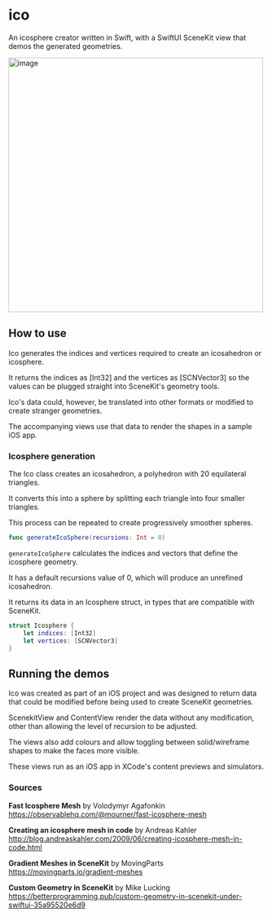 # ico

An icosphere creator written in Swift, with a SwiftUI SceneKit view that demos the generated geometries.


<img width="500" alt="image" src="https://user-images.githubusercontent.com/69108995/236297763-a6f0d2f1-b2a4-4bb3-a662-58336d5409db.png">


## How to use

Ico generates the indices and vertices required to create an icosahedron or icosphere.

It returns the indices as [Int32] and the vertices as [SCNVector3] so the values can be plugged straight into SceneKit's geometry tools.

Ico's data could, however, be translated into other formats or modified to create stranger geometries.

The accompanying views use that data to render the shapes in a sample iOS app. 


### Icosphere generation

The Ico class creates an icosahedron, a  polyhedron with 20 equilateral triangles.

It converts this into a sphere by splitting each triangle into four smaller triangles. 

This process can be repeated to create progressively smoother spheres.


```swift
func generateIcoSphere(recursions: Int = 0) 
```

```generateIcoSphere``` calculates the indices and vectors that define the icosphere geometry. 

It has a default recursions value of 0, which will produce an unrefined icosahedron.

It returns its data in an Icosphere struct, in types that are compatible with SceneKit.

```swift
struct Icosphere {
    let indices: [Int32]
    let vertices: [SCNVector3]
}

```
## Running the demos

Ico was created as part of an iOS project and was designed to return data that could be modified before being used to create SceneKit geometries.

ScenekitView and ContentView render the data without any modification, other than allowing the level of recursion to be adjusted. 

The views also add colours and allow toggling between solid/wireframe shapes to make the faces more visible. 

These views run as an iOS app in XCode's content previews and simulators.



### Sources

**Fast Icosphere Mesh** by Volodymyr Agafonkin
https://observablehq.com/@mourner/fast-icosphere-mesh

**Creating an icosphere mesh in code** by Andreas Kahler
http://blog.andreaskahler.com/2009/06/creating-icosphere-mesh-in-code.html

**Gradient Meshes in SceneKit** by MovingParts
https://movingparts.io/gradient-meshes

**Custom Geometry in SceneKit** by Mike Lucking
https://betterprogramming.pub/custom-geometry-in-scenekit-under-swiftui-35a95520e6d9
